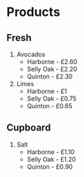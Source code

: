 # Products

## Fresh
1. Avocados
	* Harborne - £2.60
	* Selly Oak - £2.20
	* Quinton - £2.30
2. Limes
	* Harborne - £1
	* Selly Oak - £0.75
	* Quinton - £0.65

## Cupboard
1. Salt
	* Harborne - £1.10
	* Selly Oak - £1.20
	* Quinton - £0.90
